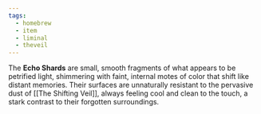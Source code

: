 ```yaml
---
tags:
  - homebrew
  - item
  - liminal
  - theveil
---
```

The **Echo Shards** are small, smooth fragments of what appears to be petrified light, shimmering with faint, internal motes of color that shift like distant memories. Their surfaces are unnaturally resistant to the pervasive dust of [[The Shifting Veil]], always feeling cool and clean to the touch, a stark contrast to their forgotten surroundings.



